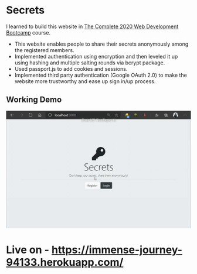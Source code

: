# Secrets
I learned to build this website in [The Complete 2020 Web Development Bootcamp](https://www.udemy.com/course/the-complete-web-development-bootcamp/) course.

- This website enables people to share their secrets anonymously among the registered members. <br />
- Implemented authentication using encryption and then leveled it up using hashing and multiple salting rounds via bcrypt package.   <br />
- Used passport.js to add cookies and sessions. 
- Implemented third party authentication (Google OAuth 2.0) to make the website more trustworthy and ease up sign in/up process.<br />

Working Demo
----------------------
![Demo](https://github.com/Ayushman-500/Ayushman-500/blob/master/Secrets-Website.gif)

# Live on - https://immense-journey-94133.herokuapp.com/
